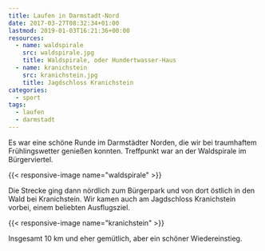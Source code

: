 ```yaml
---
title: Laufen in Darmstadt-Nord
date: 2017-03-27T08:32:34+01:00
lastmod: 2019-01-03T16:21:36+00:00
resources:
  - name: waldspirale
    src: waldspirale.jpg
    title: Waldspirale, oder Hundertwasser-Haus
  - name: kranichstein
    src: kranichstein.jpg
    title: Jagdschloss Kranichstein
categories:
  - sport
tags: 
  - laufen
  - darmstadt
---
```

Es war eine schöne Runde im Darmstädter Norden, die wir bei traumhaftem Frühlingswetter genießen konnten. Treffpunkt war an der Waldspirale im Bürgerviertel. 

<!--more-->

{{< responsive-image name="waldspirale" >}}

Die Strecke ging dann nördlich zum Bürgerpark und von dort östlich in den Wald bei Kranichstein. Wir kamen auch am Jagdschloss Kranichstein vorbei, einem beliebten Ausflugsziel. 

{{< responsive-image name="kranichstein" >}}

Insgesamt 10 km und eher gemütlich, aber ein schöner Wiedereinstieg.